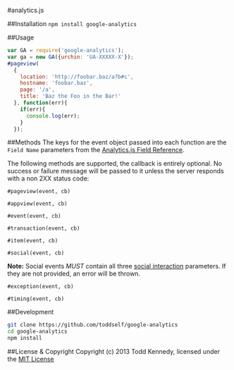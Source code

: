 #analytics.js

##Installation
`npm install google-analytics`

##Usage
```javascript
var GA = require('google-analytics');
var ga = new GA({urchin: 'UA-XXXXX-X'});
#pageview(
  {
    location: 'http://foobar.baz/a?b#c',
    hostname: 'foobar.baz',
    page: '/a',
    title: 'Baz the Foo in the Bar!'
  }, function(err){
    if(err){
      console.log(err);
    }
  });
```

##Methods
The keys for the event object passed into each function are the `Field Name` parameters from the [Analytics.js Field Reference](https://developers.google.com/analytics/devguides/collection/analyticsjs/field-reference).

The following methods are supported, the callback is entirely optional. No success or failure message will be passed to it unless the server responds with a non 2XX status code:

`#pageview(event, cb)`

`#appview(event, cb)`

`#event(event, cb)`

`#transaction(event, cb)`

`#item(event, cb)`

`#social(event, cb)`

**Note:** Social events *MUST* contain all three [social interaction](https://developers.google.com/analytics/devguides/collection/analyticsjs/field-reference#socialNetwork) parameters. If they are not provided, an error will be thrown.

`#exception(event, cb)`

`#timing(event, cb)`

##Development
```bash
git clone https://github.com/toddself/google-analytics
cd google-analytics
npm install
```

##License & Copyright
Copyright (c) 2013 Todd Kennedy, licensed under the [MIT License](/LICENSE)
